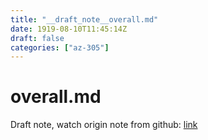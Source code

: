 ```yaml
---
title: "__draft_note__overall.md"
date: 1919-08-10T11:45:14Z
draft: false
categories: ["az-305"]
---
```


# overall.md

Draft note, watch origin note from github: [link](https://github.com/tinghaolai/just-random-note/blob/master/az-305/overall.md)